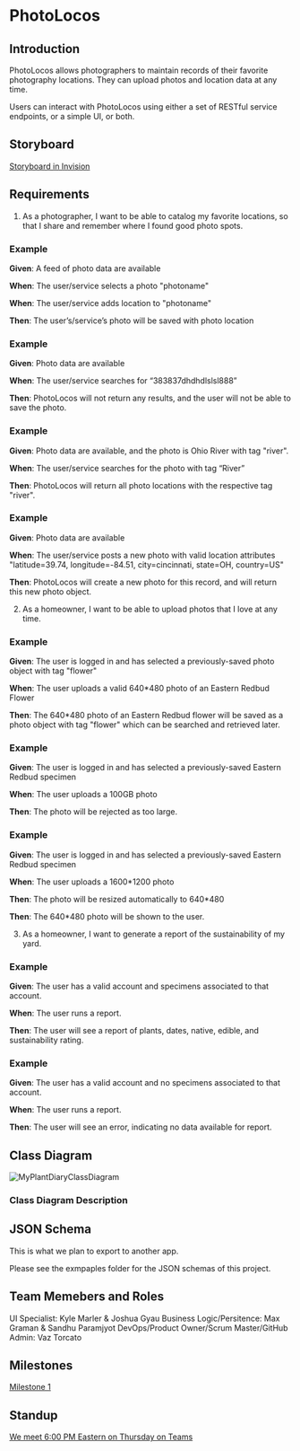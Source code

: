 # PhotoLocos

## Introduction

PhotoLocos allows photographers to maintain records of their favorite photography locations.  They can upload photos and location data at any time.

Users can interact with PhotoLocos using either a set of RESTful service endpoints, or a simple UI, or both.

## Storyboard

[Storyboard in Invision](https://projects.invisionapp.com/prototype/Plant-Diary-ck0bict0n005bqh01aaeu8tuu)

## Requirements

1. As a photographer, I want to be able to catalog my favorite locations, so that I share and remember where I found good photo spots.

### Example 

**Given**:  A feed of photo data are available

**When**: The user/service selects a photo "photoname"

**When**: The user/service adds location to "photoname"

**Then**: The user’s/service’s photo will be saved with photo location

### Example 

**Given**: Photo data are available

**When**: The user/service searches for “383837dhdhdlslsl888”

**Then**: PhotoLocos will not return any results, and the user will not be able to save the photo.

### Example 

**Given**: Photo data are available, and the photo is Ohio River with tag "river".

**When**: The user/service searches for the photo with tag “River”

**Then**: PhotoLocos will return all photo locations with the respective tag "river".

### Example 

**Given**: Photo data are available

**When**: The user/service posts a new photo with valid location attributes "latitude=39.74, longitude=-84.51, city=cincinnati, state=OH, country=US"

**Then**: PhotoLocos will create a new photo for this record, and will return this new photo object.

2.	As a homeowner, I want to be able to upload photos that I love at any time.

### Example 

**Given**: The user is logged in and has selected a previously-saved photo object with tag "flower"

**When**: The user uploads a valid 640*480 photo of an Eastern Redbud Flower

**Then**: The 640*480  photo of an Eastern Redbud flower will be saved as a photo object with tag "flower" which can be searched and retrieved later.

### Example 

**Given**: The user is logged in and has selected a previously-saved Eastern Redbud specimen

**When**: The user uploads a 100GB photo

**Then**: The photo will be rejected as too large.

### Example 

**Given**: The user is logged in and has selected a previously-saved Eastern Redbud specimen

**When**: The user uploads a 1600*1200 photo

**Then**: The photo will be resized automatically to 640*480

**Then**: The 640*480 photo will be shown to the user.

3)	As a homeowner, I want to generate a report of the sustainability of my yard.
### Example 

**Given**: The user has a valid account and specimens associated to that account.

**When**: The user runs a report.

**Then**: The user will see a report of plants, dates, native, edible, and sustainability rating.

### Example 

**Given**: The user has a valid account and no specimens associated to that account.

**When**: The user runs a report.

**Then**: The user will see an error, indicating no data available for report.

## Class Diagram

![MyPlantDiaryClassDiagram](https://user-images.githubusercontent.com/2224876/93275565-40ecd880-f78b-11ea-8030-cd87987b1817.png)

### Class Diagram Description 

## JSON Schema

This is what we plan to export to another app.

Please see the exmpaples folder for the JSON schemas of this project.

## Team Memebers and Roles

UI Specialist: Kyle Marler & Joshua Gyau
Business Logic/Persitence: Max Graman & Sandhu Paramjyot
DevOps/Product Owner/Scrum Master/GitHub Admin: Vaz Torcato

## Milestones

[Milestone 1](https://github.com/discospiff/SpringBootMicroservicesWithIntelliJIDEA/milestone/1)

## Standup

[We meet 6:00 PM Eastern on Thursday on Teams]()



